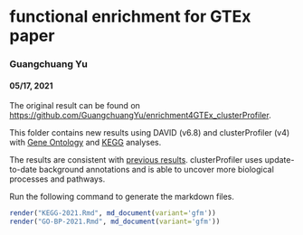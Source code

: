 # functional enrichment for GTEx paper

### Guangchuang Yu

#### 05/17, 2021


The original result can be found on <https://github.com/GuangchuangYu/enrichment4GTEx_clusterProfiler>. 

This folder contains new results using DAVID (v6.8) and clusterProfiler (v4) with [Gene Ontology](https://github.com/GuangchuangYu/enrichment4GTEx_clusterProfiler/blob/master/new-result-2021/GO-BP-2021.md) and [KEGG](https://github.com/GuangchuangYu/enrichment4GTEx_clusterProfiler/blob/master/new-result-2021/KEGG-2021.md) analyses.


The results are consistent with [previous results](https://github.com/GuangchuangYu/enrichment4GTEx_clusterProfiler). clusterProfiler uses update-to-date background annotations and is able to uncover more biological processes and pathways. 


Run the following command to generate the markdown files.

```r
render("KEGG-2021.Rmd", md_document(variant='gfm'))
render("GO-BP-2021.Rmd", md_document(variant='gfm'))
```
